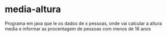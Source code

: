 # media-altura
 Programa em java que le os dados de x pessoas, onde vai calcular a altura media e informar as procentagem de pessoas com menos de 16 anos

